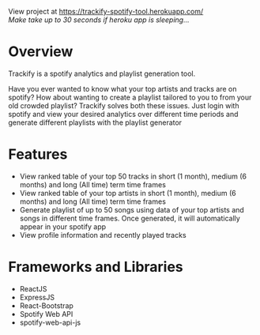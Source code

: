 View project at https://trackify-spotify-tool.herokuapp.com/ <br/>
*Make take up to 30 seconds if heroku app is sleeping...*
# Overview <br/>
Trackify is a spotify analytics and playlist generation tool. <br/>

Have you ever wanted to know what your top artists and tracks are on spotify? How about wanting to create a playlist tailored to you to  from your old crowded playlist? Trackify solves both these issues. Just login with spotify and view your desired analytics over different time periods and generate different playlists with the playlist generator
<br/>

# Features<br/>
- View ranked table of your top 50 tracks in short (1 month), medium (6 months) and long (All time) term time frames
- View ranked table of your top artists in short (1 month), medium (6 months) and long (All time) term time frames
- Generate playlist of up to 50 songs using data of your top artists and songs in different time frames. Once generated, it will automatically appear in your spotify app
- View profile information and recently played tracks

# Frameworks and Libraries<br/>
- ReactJS <br/>
- ExpressJS <br/>
- React-Bootstrap <br/>
- Spotify Web API <br/>
- spotify-web-api-js <br/>


